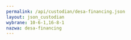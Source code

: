 ```yaml
---
permalink: /api/custodian/desa-financing.json
layout: json_custodian
wybrane: 10-6-1,16-8-1
nazwa: desa-financing
---
```


